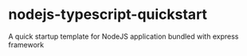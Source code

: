# nodejs-typescript-quickstart
A quick startup template for NodeJS application bundled with express framework
